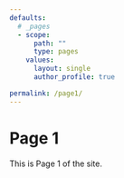```yaml
---
defaults:
  # _pages
  - scope:
      path: ""
      type: pages
    values:
      layout: single
      author_profile: true

permalink: /page1/
---
```


# Page 1

This is Page 1 of the site.

